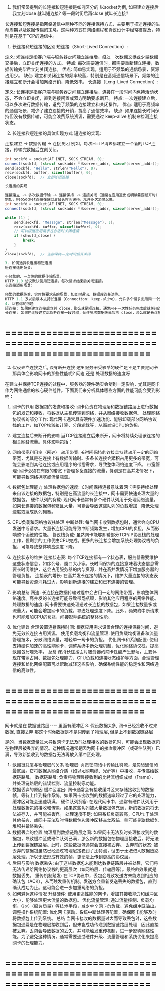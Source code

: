 1. 我们常常提到的长连接和短连接是如何区分的
以socket为例, 如果建立连接后我立刻close 就叫短连接?
等一段时间后再close 就叫长连接?

长连接和短连接是指网络通信中两种不同的连接保持方式，主要用于描述连接的生命周期以及数据传输的策略。这两种方式在网络编程和协议设计中经常被提及，特别是在基于TCP的通信中。

1. 长连接和短连接的区别
短连接（Short-Lived Connection）:

定义: 短连接是指客户端与服务器之间建立连接后，经过一次数据交换或少量数据交换后，立即关闭连接的方式。
特点: 每次需要通信时，都需要重新建立连接，数据传输完毕后立刻关闭连接。
优点: 简单易实现，适用于不频繁的通信场景，资源占用少。
缺点: 建立和关闭连接的频率较高，特别是在高频通信场景下，频繁的连接建立和断开会增加网络开销，降低效率。
长连接（Long-Lived Connection）:

定义: 长连接是指客户端与服务器之间建立连接后，连接在一段时间内保持活动状态，不会立即关闭，直到连接闲置或双方明确要求断开。
特点: 一次连接建立后，可以多次进行数据传输，避免了频繁的连接建立和关闭操作。
优点: 适用于高频率的通信场景，减少了建立连接的开销，提高了通信效率。
缺点: 如果连接长时间保持但没有数据传输，可能会浪费系统资源，需要通过 keep-alive 机制来检测连接状态。

2. 长连接和短连接的具体实现方式
短连接的实现:

连接建立 -> 数据传输 -> 连接关闭
例如，每次HTTP请求都建立一个新的TCP连接，传输完数据后立刻关闭。
```C++
int sockfd = socket(AF_INET, SOCK_STREAM, 0);
connect(sockfd, (struct sockaddr *)&server_addr, sizeof(server_addr));
send(sockfd, "Hello", strlen("Hello"), 0);
recv(sockfd, buffer, sizeof(buffer), 0);
close(sockfd);  // 立即关闭连接

长连接的实现:

连接建立 -> 多次数据传输 -> 连接保持 -> 连接关闭（通常在应用退出或明确需要断开时）
例如，WebSocket连接在建立后会长时间保持，允许多次消息交换。
int sockfd = socket(AF_INET, SOCK_STREAM, 0);
connect(sockfd, (struct sockaddr *)&server_addr, sizeof(server_addr));

while (1) {
    send(sockfd, "Message", strlen("Message"), 0);
    recv(sockfd, buffer, sizeof(buffer), 0);
    // 可以根据应用需求在合适时关闭连接
    if (should_close) {
        break;
    }
}
close(sockfd);  // 连接保持一定时间后再关闭

3. 如何选择长连接和短连接
短连接适用场景:

不频繁的、一次性的数据传输场景。
HTTP 1.0 协议默认使用短连接，每次请求结束后关闭连接。
长连接适用场景:

频繁的数据传输，实时性要求高的场景，如即时通讯、数据库连接池等。
HTTP 1.1 及以后版本支持长连接（Connection: keep-alive），允许多个请求复用同一个连接。
4. 回答你的问题
短连接: 如果在建立连接后立刻 close，那么就是短连接。通常用于一次性任务完成后就关闭连接的场景。
长连接: 如果在连接建立后保持连接一段时间，允许多次数据传输后再 close，那么就是长连接。
```
=============================================================================
====================================================================



2. 假设建立连接之后, 没有断开连接
这里服务器受影响的硬件是不是主要是网卡
那具体会影响网卡的那些性能呢?
网速 还是 处理数据的速度呀

在建立并保持TCP连接的过程中，服务器的硬件确实会受到一定影响，尤其是网卡作为网络通信的核心硬件组件。下面我们来分析具体哪些方面的性能可能会受到影响：

1. 网卡的作用
数据包的发送和接收: 网卡负责在物理层和数据链路层上进行数据包的发送和接收，将数据从主机传输到网络，并从网络接收数据包。
处理网络协议栈的部分工作: 现代网卡通常具有硬件加速功能，能够卸载部分网络协议栈的工作，如TCP校验和计算、分段卸载等，从而减轻CPU的负担。
2. 建立连接后未断开的影响
当TCP连接建立后未断开，网卡将持续处理该连接的相关网络流量。具体影响包括：

1. 网络带宽利用率（网速）
占用带宽: 长时间保持的连接会持续占用一定的网络带宽，尤其是在连接上有数据传输时。多条长连接会累积占用更多的带宽，可能会影响到其他连接或应用程序的带宽需求，导致整体网络速度下降。
带宽管理: 网卡必须在有限的带宽下管理多条连接的流量，特别是在高并发情况下，可能导致网络拥塞或流量瓶颈。
2. 数据包处理能力
处理数据包的速度: 长时间保持连接意味着网卡需要持续处理来自该连接的数据包，特别是在高流量的长连接中，网卡需要快速处理大量的数据包。
硬件队列的负载: 现代网卡通常有多个硬件队列用于处理网络流量，如果长连接的数据包频繁且大量，可能会导致这些队列的负载增加，降低处理速度或造成队列拥塞。
3. CPU负载和网络协议栈处理
中断处理: 每当网卡收到数据包时，通常会向CPU发送中断请求。大量长连接可能导致中断频繁发生，增加CPU的负担，从而影响整个系统的性能。
协议栈负载: 虽然网卡能够卸载部分TCP/IP协议栈的处理工作，但剩余的工作仍由CPU完成。更多的长连接会增加系统处理协议栈的负担，可能导致整体响应速度下降。
4. 连接状态的维护
连接状态表: 每个TCP连接都有一个状态表，服务器需要维护这些状态信息，如序列号、窗口大小等。长时间保持的连接意味着状态信息需要长时间维护，这会占用服务器的内存资源，并在高并发情况下增加服务器的管理负担。
连接表的增长: 在高并发长连接的情况下，维护大量连接的状态表可能导致资源消耗过大，影响到新连接的建立和已有连接的管理。
3. 影响总结
网速: 长连接在数据传输过程中会占用一定的网络带宽，影响整体网络速度。高并发的长连接可能导致带宽瓶颈，影响其他应用程序的网络性能。
处理数据的速度: 网卡需要快速处理通过长连接的数据包，如果连接数量多或流量大，可能会增加网卡的负载，导致处理速度下降。此外，频繁的中断请求也可能增加CPU的负担，间接影响系统的整体性能。
4. 优化建议
合理设置连接保持时间: 根据应用需求设置合理的连接保持时间，避免无效长连接占用资源。
使用负载均衡和流量管理: 使用负载均衡设备和流量管理技术，分散网络流量，减轻单一网卡的负担。
优化网卡和系统配置: 使用支持硬件加速的高性能网卡，调整系统中断处理机制，优化网络协议栈，提高数据包处理效率。
总结
保持长连接会对服务器的网卡性能产生影响，主要体现在带宽占用、数据包处理能力、CPU负载和连接状态维护等方面。合理管理连接和优化网络配置可以帮助减轻这些影响，确保系统性能的稳定性和网络通信的高效性。





============================================================================
==========================================================================
网卡就是在 数据链路层---- 里面有缓冲区
3. 假设数据太多, 网卡已经接收不过来数据, 直接丢弃
那这个时候数据是不是只传到了物理层, 但是上不到数据链路层

是的，当数据流量过大导致网卡无法及时处理接收的数据包时，可能会出现数据包在物理层被丢弃的情况。这种情况通常是因为网卡的接收缓冲区（或硬件队列）已满，导致新接收到的数据包无法再放入缓冲区处理。

1. 数据链路层与物理层的关系
物理层: 负责在网络中传输比特流，是网络通信的最底层。它将数据从网络介质（如以太网电缆、光纤等）中接收，并传递给数据链路层。
数据链路层: 负责将物理层接收到的比特流组织成帧（Frame），并处理链路层的错误检测、流量控制等功能。
2. 数据丢弃的原因
缓冲区溢出: 网卡通常会有接收缓冲区来存储接收到的数据帧，等待上传到操作系统。如果网卡接收到的数据速率超过了它的处理能力，缓冲区可能会迅速填满。
硬件队列拥塞: 在现代网卡中，通常有硬件队列用于处理数据包的接收和传输。如果这些队列被大量数据包充满，新的数据包将无法被存入，并可能被丢弃。
处理速度不足: 如果系统负载较高，CPU忙于处理其他任务，或网卡无法及时将数据包从缓冲区移交给系统，则可能导致数据包堆积并最终丢失。
3. 数据丢弃的位置
物理层到数据链路层之间: 如果网卡无法及时处理接收到的数据包，导致缓冲区或硬件队列已满，那么新的数据包在物理层接收后，将无法上传到数据链路层。此时，这些数据包通常会直接被丢弃。
丢弃前的状态: 被丢弃的数据包虽然已经通过物理层接收到了比特流，但由于无法进入数据链路层处理，所以无法形成有效的帧，更无法上传到更高的协议层。
4. 后果与影响
数据丢失: 由于这些数据包未能到达数据链路层并被处理，它们将无法传递给网络协议栈的更高层次（如网络层、传输层等）。最终的效果就是数据丢失。
重传机制触发: 在TCP协议中，丢包会导致发送方未能收到相应的确认包（ACK），从而触发重传机制。发送方会重新发送丢失的数据包，直到确认成功为止。这可能会进一步加重网络的负担。
5. 如何避免这种情况
升级硬件: 使用更高性能的网卡，增加其接收能力和缓冲区大小，能够处理更大流量的数据包。
优化流量管理: 通过流量控制、负载均衡、QoS（服务质量）等技术手段，减少单个网卡的负载，避免缓冲区溢出。
调整操作系统配置: 优化网卡驱动、系统中断处理等配置，确保网卡能够及时将数据包上传到系统。
总结
当网卡接收的数据量过大而导致丢包时，这些数据包通常是在物理层接收到后，但未能成功传递到数据链路层处理，因此直接被丢弃。丢包会导致数据的丢失，并可能触发重传机制，进一步影响网络性能。为了避免这种情况，通常需要通过硬件升级、流量管理和系统优化来提高网卡的处理能力。

=============================================================================
======================================================================





